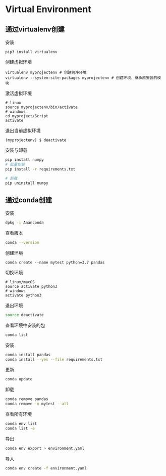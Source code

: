# Virtual Environment

## 通过virtualenv创建

安装

```shell
pip3 install virtualenv
```

创建虚拟环境

```shell
virtualenv myprojectenv # 创建纯净环境
virtualenv --system-site-packages myprojectenv # 创建环境，继承原安装的模块
```

激活虚拟环境

```shell
# linux
source myprojectenv/bin/activate
# windows
cd myproject/Script
activate
```

退出当前虚拟环境

```shell
(myprojectenv) $ deactivate
```

安装与卸载

```sh
pip install numpy
# 批量安装
pip install -r requirements.txt

# 卸载
pip uninstall numpy
```



## 通过conda创建

安装

```sh
dpkg -i Ananconda
```

查看版本

```sh
conda --version
```

创建环境

```shell
conda create --name mytest python=3.7 pandas
```

切换环境

```shell
# linux/macOS
source activate python3
# windows
activate python3
```

退出环境

```sh
source deactivate
```

查看环境中安装的包

```sh
conda list
```

安装

```sh
conda install pandas
conda install --yes --file requirements.txt
```

更新

```sh
conda update
```

卸载

```sh
conda remove pandas
conda remove -n mytest --all
```

查看所有环境

```sh
conda env list
conda list -e
```

导出

```sh
conda env export > environment.yaml
```

导入

```sh
conda env create -f environment.yaml
```

